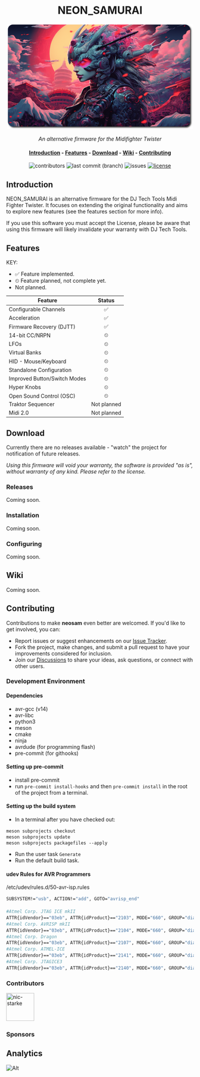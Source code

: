 <div align="center">
  <h1>NEON_SAMURAI</h1>

  <img src="./logo.png" alt="NEON_SAMURAI" style="max-width: 500px; max-height: 200;">

<i>An alternative firmware for the Midifighter Twister</i>

  <h4 align="center">
    <a href="#introduction">Introduction</a> -
    <a href="#features">Features</a> -
    <a href="#download">Download</a> -
    <a href="#wiki">Wiki</a> -
    <a href="#contributing">Contributing</a>
  </h4>

  <p>
    <img alt="contributors" src="https://img.shields.io/github/contributors/nic-starke/neon_samurai">
    <img alt="last commit (branch)" src="https://img.shields.io/github/last-commit/nic-starke/neon_samurai/main">
    <img alt="issues" src="https://img.shields.io/github/issues/nic-starke/neon_samurai">
    <a href="https://github.com/nic-starke/neon_samurai/blob/main/LICENSE"> <img alt="license" src="https://img.shields.io/github/license/nic-starke/neon_samurai"> </a>
  </p>

</div>

## Introduction

NEON_SAMURAI is an alternative firmware for the DJ Tech Tools Midi Fighter Twister. It focuses on extending the original functionality and aims to explore new features (see the features section for more info).

If you use this software you must accept the License, please be aware that using this firmware will likely invalidate your warranty with DJ Tech Tools.

## Features

KEY:

- ✅ Feature implemented.
- ⏲ Feature planned, not complete yet.
- Not planned.

| Feature                      |   Status    |
| ---------------------------- | :---------: |
| Configurable Channels        |     ✅      |
| Acceleration                 |     ✅      |
| Firmware Recovery (DJTT)     |     ✅      |
| 14-bit CC/NRPN               |      ⏲      |
| LFOs                         |      ⏲      |
| Virtual Banks                |      ⏲      |
| HID - Mouse/Keyboard         |      ⏲      |
| Standalone Configuration     |      ⏲      |
| Improved Button/Switch Modes |      ⏲      |
| Hyper Knobs                  |      ⏲      |
| Open Sound Control (OSC)     |      ⏲      |
| Traktor Sequencer            | Not planned |
| Midi 2.0                     | Not planned |

## Download

Currently there are no releases available - "watch" the project for notification of future releases.

<i> Using this firmware will void your warranty, the software is provided "as is", without warranty of any kind. Please refer to the license.</i>

### Releases

Coming soon.

### Installation

Coming soon.

### Configuring

Coming soon.

## Wiki

Coming soon.

## Contributing

Contributions to make **neosam** even better are welcomed. If you'd like to get involved, you can:

- Report issues or suggest enhancements on our [Issue Tracker](https://github.com/nic-starke/neon_samurai/issues).
- Fork the project, make changes, and submit a pull request to have your improvements considered for inclusion.
- Join our [Discussions](https://github.com/nic-starke/neon_samurai/discussions) to share your ideas, ask questions, or connect with other users.

### Development Environment

#### Dependencies

- avr-gcc (v14)
- avr-libc
- python3
- meson
- cmake
- ninja
- avrdude (for programming flash)
- pre-commit (for githooks)

#### Setting up pre-commit

- install pre-commit
- run `pre-commit install-hooks` and then `pre-commit install` in the root of the project from a terminal.

#### Setting up the build system

- In a terminal after you have checked out:

```shell
meson subprojects checkout
meson subprojects update
meson subprojects packagefiles --apply
```

- Run the user task `Generate`
- Run the default build task.

#### udev Rules for AVR Programmers

/etc/udev/rules.d/50-avr-isp.rules

```bash
SUBSYSTEM!="usb", ACTION!="add", GOTO="avrisp_end"

#Atmel Corp. JTAG ICE mkII
ATTR{idVendor}=="03eb", ATTR{idProduct}=="2103", MODE="660", GROUP="dialout"
#Atmel Corp. AVRISP mkII
ATTR{idVendor}=="03eb", ATTR{idProduct}=="2104", MODE="660", GROUP="dialout"
#Atmel Corp. Dragon
ATTR{idVendor}=="03eb", ATTR{idProduct}=="2107", MODE="660", GROUP="dialout"
#Atmel Corp. ATMEL-ICE
ATTR{idVendor}=="03eb", ATTR{idProduct}=="2141", MODE="660", GROUP="dialout"
#Atmel Corp. JTAGICE3
ATTR{idVendor}=="03eb", ATTR{idProduct}=="2140", MODE="660", GROUP="dialout"
```

### Contributors

<a href="https://github.com/nic-starke"><img src="https://avatars.githubusercontent.com/u/10380155?v=4" title="nic-starke" width="75" height="75"></a>

### Sponsors

## Analytics

![Alt](https://repobeats.axiom.co/api/embed/349b4dffd3819c8746b8d91e4de04beaabb05ebe.svg "Repobeats analytics image")
